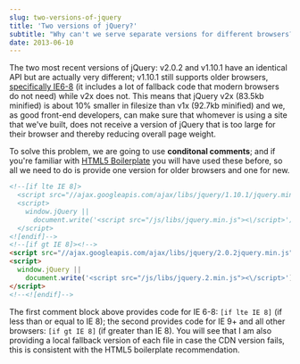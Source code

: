 ```yaml
---
slug: two-versions-of-jquery
title: 'Two versions of jQuery?'
subtitle: "Why can't we serve separate versions for different browsers?"
date: 2013-06-10
---
```


The two most recent versions of jQuery: v2.0.2 and v1.10.1 have an identical API but are actually very different; v1.10.1 still supports older browsers, [specifically IE6-8](http://blog.jquery.com/2013/04/18/jquery-2-0-released/) (it includes a lot of fallback code that modern browsers do not need) while v2x does not. This means that jQuery v2x (83.5kb minified) is about 10% smaller in filesize than v1x (92.7kb minified) and we, as good front-end developers, can make sure that whomever is using a site that we've built, does not receive a version of jQuery that is too large for their browser and thereby reducing overall page weight.

To solve this problem, we are going to use **conditonal comments**; and if you're familiar with [HTML5 Boilerplate](http://h5bp.com) you will have used these before, so all we need to do is provide one version for older browsers and one for new.

```html
<!--[if lte IE 8]>
  <script src="//ajax.googleapis.com/ajax/libs/jquery/1.10.1/jquery.min.js"></script>
  <script>
    window.jQuery ||
      document.write('<script src="/js/libs/jquery.min.js"><\/script>')
  </script>
<![endif]-->
<!--[if gt IE 8]><!-->
<script src="//ajax.googleapis.com/ajax/libs/jquery/2.0.2jquery.min.js"></script>
<script>
  window.jQuery ||
    document.write('<script src="/js/libs/jquery.2.min.js"><\/script>')
</script>
<!--<![endif]-->
```

The first comment block above provides code for IE 6-8: `[if lte IE 8]` (if less than or equal to IE 8); the second provides code for IE 9+ and all other browsers: `[if gt IE 8]` (if greater than IE 8). You will see that I am also providing a local fallback version of each file in case the CDN version fails, this is consistent with the HTML5 boilerplate recommendation.
